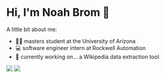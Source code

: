 # Hi, I'm Noah Brom 👋

A little bit about me: 
- :man_student: masters student at the University of Arizona
- :computer: software engineer intern at Rockwell Automation
- :thinking: currently working on... a Wikipedia data extraction tool

[<img src="https://img.shields.io/badge/LinkedIn-%230077B5.svg?logo=linkedin&logoColor=white">](https://linkedin.com/in/noahbrom)
[<img src="https://img.shields.io/badge/Gmail-%23D14836.svg?logo=gmail&logoColor=white">](mailto:noahbrom@arizona.edu)


